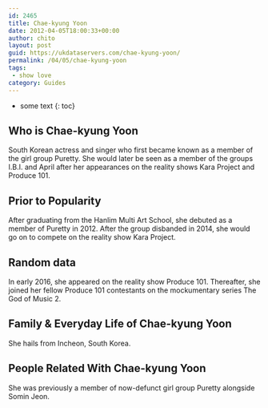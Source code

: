 ```yaml
---
id: 2465
title: Chae-kyung Yoon
date: 2012-04-05T18:00:33+00:00
author: chito
layout: post
guid: https://ukdataservers.com/chae-kyung-yoon/
permalink: /04/05/chae-kyung-yoon
tags:
 - show love
category: Guides
---
```


* some text
{: toc}


## Who is  Chae-kyung Yoon
                  
                  
                  
South Korean actress and singer who first became known as a member of the girl group Puretty. She would later be seen as a member of the groups I.B.I. and April after her appearances on the reality shows Kara Project and Produce 101.
                  
                
                
                
## Prior to Popularity 
                  
                  
                  
After graduating from the Hanlim Multi Art School, she debuted as a member of Puretty in 2012. After the group disbanded in 2014, she would go on to compete on the reality show Kara Project.
                  
                
                
                
## Random data 
                  
                  
                  
In early 2016, she appeared on the reality show Produce 101. Thereafter, she joined her fellow Produce 101 contestants on the mockumentary series The God of Music 2.
                  
                
                
                
## Family & Everyday Life of Chae-kyung Yoon
                  
                  
                  
She hails from Incheon, South Korea.
                  
                
                
                
## People Related With  Chae-kyung Yoon
                  
                  
                  
She was previously a member of now-defunct girl group Puretty alongside Somin Jeon.
                  
                
              
            
          
          
          
    
    
  
